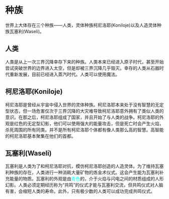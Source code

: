 # 种族

世界上大体存在三个种族——人类，灵体种族柯尼洛耶(Koniloje)以及人造灵体种族瓦塞利(Waseli)。

## 人类

人类是从上一次三界沉降幸存下来的种族。人类本来已经进入原子时代，甚至开始尝试突破世界的边界进入太空，但是却被三界沉降几乎毁灭。幸存的人类从石器时代重新发展，目前已经进入蒸汽时代。人类可以使用魔法。

## 柯尼洛耶(Koniloje)

柯尼洛耶是曾经从宇宙中侵入世界的灵体种族。柯尼洛耶本来处于没有智慧的无定型状态，但一场危害仅次于三界沉降的大灾难导致柯尼洛耶意外拥有了类似人类的意识。在那之后，柯尼洛耶组成了国家，并且开始了与人类的战争。柯尼洛耶的外观是红色的无定型幻影，他们可以使用强大的能量攻击，但是死亡时会产生火焰，杀死周围的所有同类。并不是所有柯尼洛耶个体都有像人类那么高的智慧。高智能的柯尼洛耶基本聚集在他们的首都。

## 瓦塞利(Waseli)

瓦塞利是人类为了和柯尼洛耶对抗，模仿柯尼洛耶创造的人造灵体。为了维持瓦塞利种族的存在，人类进行一种消耗大量矿物的炼金术仪式。这会产生能为瓦塞利补充能量的物质。瓦塞利的外观是由<span style="color: #00ffee">青色</span>的，介于火焰与闪电之间的材质组成的人形幻影。人类必须定期经历称为“共鸣”的仪式才能与瓦塞利交流，但共鸣仪式对人脑有害，会缩短人类的寿命。此外，只有极少数的人类可以成功完成共鸣仪式。